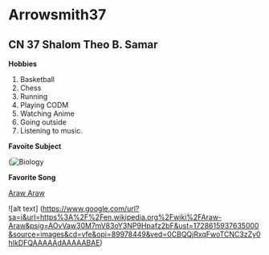 # Arrowsmith37
## CN 37 **Shalom** **Theo** **B.** **Samar**
**Hobbies**

1. Basketball
2. Chess
3. Running
4. Playing CODM
5. Watching Anime
6. Going outside
7. Listening to music.

**Favoite Subject**

(![Biology](https://github.com/user-attachments/assets/046cdb96-4c71-4fe1-90d2-7cef619810d9)

**Favorite Song**

[Araw Araw](https://www.google.com/url?sa=i&url=https%3A%2F%2Fwww.youtube.com%2Fwatch%3Fv%3DV4qjAyb4lNI&psig=AOvVaw1oJocSDV0ugxP7aJQ-6iUK&ust=1728615388427000&source=images&cd=vfe&opi=89978449&ved=0CBQQjRxqFwoTCKDo45eyhIkDFQAAAAAdAAAAABAI)

![alt text] (https://www.google.com/url?sa=i&url=https%3A%2F%2Fen.wikipedia.org%2Fwiki%2FAraw-Araw&psig=AOvVaw30M7mV83oY3NP9Hpafz2bF&ust=1728615937635000&source=images&cd=vfe&opi=89978449&ved=0CBQQjRxqFwoTCNC3zZy0hIkDFQAAAAAdAAAAABAE)
